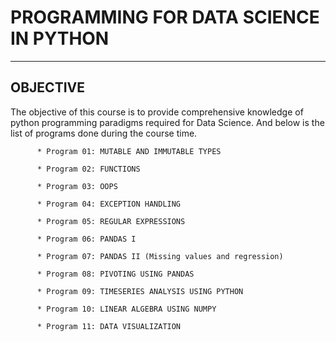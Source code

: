 # PROGRAMMING FOR DATA SCIENCE IN PYTHON
---

## OBJECTIVE
   The objective of this course is to provide comprehensive knowledge of python programming paradigms required for Data Science. And below is the list of programs done during the course time.


          * Program 01: MUTABLE AND IMMUTABLE TYPES

          * Program 02: FUNCTIONS

          * Program 03: OOPS

          * Program 04: EXCEPTION HANDLING

          * Program 05: REGULAR EXPRESSIONS

          * Program 06: PANDAS I

          * Program 07: PANDAS II (Missing values and regression)

          * Program 08: PIVOTING USING PANDAS

          * Program 09: TIMESERIES ANALYSIS USING PYTHON

          * Program 10: LINEAR ALGEBRA USING NUMPY

          * Program 11: DATA VISUALIZATION
